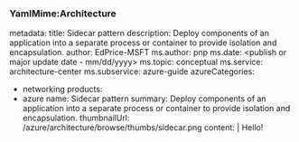 ### YamlMime:Architecture
metadata:
  title: Sidecar pattern
  description: Deploy components of an application into a separate process or container to provide isolation and encapsulation.
  author: EdPrice-MSFT
  ms.author: pnp
  ms.date: <publish or major update date - mm/dd/yyyy>
  ms.topic: conceptual
  ms.service: architecture-center
  ms.subservice: azure-guide
azureCategories:
  - networking
products:
  - azure
name: Sidecar pattern
summary: Deploy components of an application into a separate process or container to provide isolation and encapsulation.
thumbnailUrl: /azure/architecture/browse/thumbs/sidecar.png
content: |
  Hello!